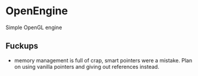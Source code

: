 # OpenEngine
Simple OpenGL engine
 
## Fuckups
- memory management is full of crap, smart pointers were a mistake. Plan on using vanilla pointers and giving out references instead. 
